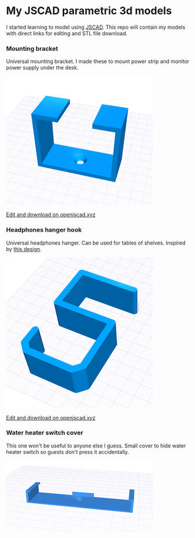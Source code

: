 # My JSCAD parametric 3d models

I started learning to model using [JSCAD](https://github.com/jscad/OpenJSCAD.org). This repo will contain my models with direct links for editing and STL file download.

### Mounting bracket

Universal mounting bracket. I made these to mount power strip and monitor power supply under the desk.

[![](/mounting-bracket/preview.png)](https://www.openjscad.xyz/?uri=https://raw.githubusercontent.com/Stanko/jscad-models/dev/mounting-bracket/index.js)

[Edit and download on openjscad.xyz](https://www.openjscad.xyz/?uri=https://raw.githubusercontent.com/Stanko/jscad-models/dev/mounting-bracket/index.js)

### Headphones hanger hook

Universal headphones hanger. Can be used for tables of shelves. Inspired by [this design](https://www.thingiverse.com/thing:2775244).

[![](/headphones-hanger/preview.png)](https://www.openjscad.xyz/?uri=https://raw.githubusercontent.com/Stanko/jscad-models/dev/headphones-hanger/index.js)

[Edit and download on openjscad.xyz](https://www.openjscad.xyz/?uri=https://raw.githubusercontent.com/Stanko/jscad-models/dev/headphones-hanger/index.js)

### Water heater switch cover

This one won't be useful to anyone else I guess. Small cover to hide water heater switch so guests don't press it accidentally.

![](/switch-cover/preview.png)
